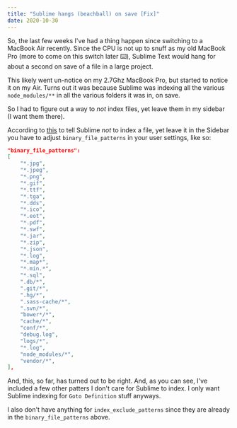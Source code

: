```yaml
---
title: "Sublime hangs (beachball) on save [Fix]"
date: 2020-10-30
---
```


So, the last few weeks I've had a thing happen since switching to a MacBook Air recently. Since the CPU is not up to snuff as my old MacBook Pro (more to come on this switch later ⌨️), Sublime Text would hang for about a second on save of a file in a large project.

This likely went un-notice on my 2.7Ghz MacBook Pro, but started to notice it on my Air. Turns out it was because Sublime was indexing all the various `node_modules/**` in all the various folders it was in, on save.

So I had to figure out a way to _not_ index files, yet leave them in my sidebar (I want them there).

According to [this](https://stackoverflow.com/a/40028043/1436129) to tell Sublime _not_ to index a file, yet leave it in the Sidebar you have to adjust `binary_file_patterns` in your user settings, like so:

```json
"binary_file_patterns":
[
    "*.jpg",
    "*.jpeg",
    "*.png",
    "*.gif",
    "*.ttf",
    "*.tga",
    "*.dds",
    "*.ico",
    "*.eot",
    "*.pdf",
    "*.swf",
    "*.jar",
    "*.zip",
    "*.json",
    "*.log",
    "*.map*",
    "*.min.*",
    "*.sql",
    ".db/*",
    ".git/*",
    ".hg/*",
    ".sass-cache/*",
    ".svn/*",
    "bower*/*",
    "cache/*",
    "conf/*",
    "debug.log",
    "logs/*",
    "*.log",
    "node_modules/*",
    "vendor/*",
],
```

And, this, so far, has turned out to be right. And, as you can see, I've included a few other patters I don't care for Sublime to index. I only want Sublime indexing for `Goto Definition` stuff anyways.

I also don't have anything for `index_exclude_patterns` since they are already in the `binary_file_patterns` above.
